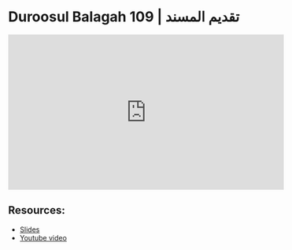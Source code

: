 # Duroosul Balagah 109 | تقديم المسند
                
<iframe width="560" height="315" src="https://www.youtube-nocookie.com/embed/trYqAJR1Y90?start=0" frameborder="0" allow="accelerometer; autoplay; encrypted-media; gyroscope; picture-in-picture" allowfullscreen="allowfullscreen">
</iframe><BR>

## Resources:
- [Slides](https://github.com/arshare/resources_balagha_pdfs)
- [Youtube video](https://www.youtube.com/watch?v=trYqAJR1Y90&list=PLzn0qdi6JpdvvXVuJ7kIusNquSxeyKJvc)

